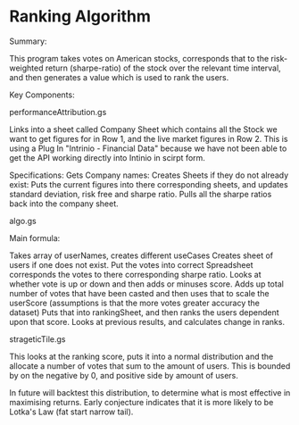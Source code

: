 # Ranking Algorithm

Summary:

This program takes votes on American stocks, corresponds that to the risk-weighted return (sharpe-ratio) of the stock over the relevant time interval, and then generates a value which is used to rank the users.

Key Components:

performanceAttribution.gs

Links into a sheet called Company Sheet which contains all the Stock we want to get figures for in Row 1, and the live market figures in Row 2. This is using a Plug In "Intrinio - Financial Data" because we have not been able to get the API working directly into Intinio in scirpt form.

Specifications:
Gets Company names:
Creates Sheets if they do not already exist:
Puts the current figures into there corresponding sheets, and updates standard deviation, risk free and sharpe ratio.
Pulls all the sharpe ratios back into the company sheet.


algo.gs

Main formula:

Takes array of userNames, creates different useCases
Creates sheet of users if one does not exist.
Put the votes into correct Spreadsheet
corresponds the votes to there corresponding sharpe ratio.
Looks at whether vote is up or down and then adds or minuses score.
Adds up total number of votes that have been casted and then uses that to scale the userScore (assumptions is that the more votes greater accuracy the dataset)
Puts that into rankingSheet, and then ranks the users dependent upon that score.
Looks at previous results, and calculates change in ranks.


strageticTile.gs

This looks at the ranking score, puts it into a normal distribution and the allocate a number of votes that sum to the amount of users. This is bounded by on the negative by 0, and positive side by amount of users.

In future will backtest this distribution, to determine what is most effective in maximising returns. Early conjecture indicates that it is more likely to be Lotka's Law (fat start narrow tail).
